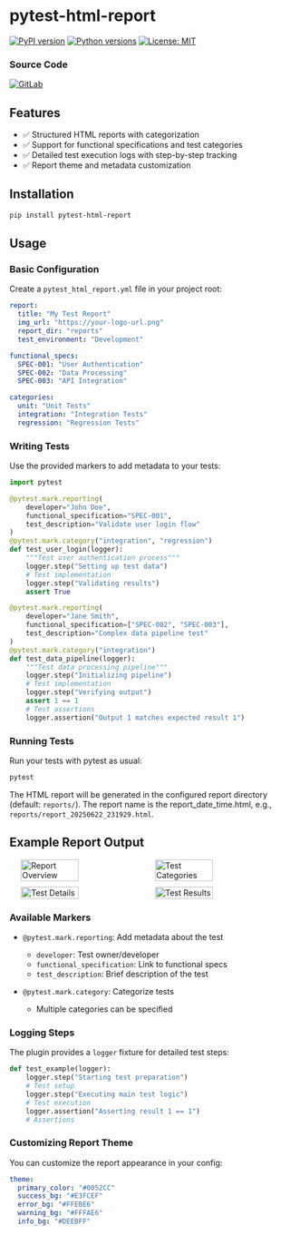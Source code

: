# pytest-html-report

[![PyPI version](https://badge.fury.io/py/pytest-html-report.svg)](https://badge.fury.io/py/pytest-html-report)
[![Python versions](https://img.shields.io/pypi/pyversions/pytest-html-report.svg)](https://pypi.org/project/pytest-html-report/)
[![License: MIT](https://img.shields.io/badge/License-MIT-yellow.svg)](https://opensource.org/licenses/MIT)

### Source Code
[![GitLab](https://img.shields.io/badge/GitLab-Project-blue.svg)](https://gitlab.com/fabdullah230/pytest-html-report)

## Features

- ✅ Structured HTML reports with categorization
- ✅ Support for functional specifications and test categories 
- ✅ Detailed test execution logs with step-by-step tracking
- ✅ Report theme and metadata customization

## Installation

```bash
pip install pytest-html-report
```

## Usage

### Basic Configuration

Create a `pytest_html_report.yml` file in your project root:

```yaml
report:
  title: "My Test Report"
  img_url: "https://your-logo-url.png"
  report_dir: "reports"
  test_environment: "Development"

functional_specs:
  SPEC-001: "User Authentication"
  SPEC-002: "Data Processing"
  SPEC-003: "API Integration"

categories:
  unit: "Unit Tests"
  integration: "Integration Tests"
  regression: "Regression Tests"
```

### Writing Tests

Use the provided markers to add metadata to your tests:

```python
import pytest

@pytest.mark.reporting(
    developer="John Doe",
    functional_specification="SPEC-001",
    test_description="Validate user login flow"
)
@pytest.mark.category("integration", "regression")
def test_user_login(logger):
    """Test user authentication process"""
    logger.step("Setting up test data")
    # Test implementation
    logger.step("Validating results")
    assert True

@pytest.mark.reporting(
    developer="Jane Smith",
    functional_specification=["SPEC-002", "SPEC-003"],
    test_description="Complex data pipeline test"
)
@pytest.mark.category("integration")
def test_data_pipeline(logger):
    """Test data processing pipeline"""
    logger.step("Initializing pipeline")
    # Test implementation
    logger.step("Verifying output")
    assert 1 == 1
    # Test assertions
    logger.assertion("Output 1 matches expected result 1")
```

### Running Tests

Run your tests with pytest as usual:

```bash
pytest 
```

The HTML report will be generated in the configured report directory (default: `reports/`). The report name is the report_date_time.html, e.g., `reports/report_20250622_231929.html`.

## Example Report Output

<div style="display: flex; flex-wrap: wrap; gap: 10px; justify-content: center">
    <img src="docs/assets/report-ss-1.png" width="45%" alt="Report Overview"/>
    <img src="docs/assets/report-ss-2.png" width="45%" alt="Test Categories"/>
    <img src="docs/assets/report-ss-3.png" width="45%" alt="Test Details"/>
    <img src="docs/assets/report-ss-4.png" width="45%" alt="Test Results"/>
</div>

### Available Markers

- `@pytest.mark.reporting`: Add metadata about the test
  - `developer`: Test owner/developer
  - `functional_specification`: Link to functional specs
  - `test_description`: Brief description of the test

- `@pytest.mark.category`: Categorize tests
  - Multiple categories can be specified

### Logging Steps

The plugin provides a `logger` fixture for detailed test steps:

```python
def test_example(logger):
    logger.step("Starting test preparation")
    # Test setup
    logger.step("Executing main test logic")
    # Test execution
    logger.assertion("Asserting result 1 == 1")
    # Assertions
```

### Customizing Report Theme

You can customize the report appearance in your config:

```yaml
theme:
  primary_color: "#0052CC"
  success_bg: "#E3FCEF"
  error_bg: "#FFEBE6"
  warning_bg: "#FFFAE6"
  info_bg: "#DEEBFF"
```

